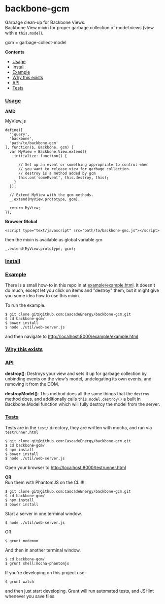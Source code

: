 backbone-gcm
=================

Garbage clean-up for Backbone Views.   
Backbone.View mixin for proper garbage collection of model views (view with a `this.model`).

gcm = garbage-collect-model

**Contents**
- [Usage](#usage)
- [Install](#install)
- [Example](#example)
- [Why this exists](#exists)
- [API](#api)
- [Tests](#tests)

### [Usage](id:usage)

**AMD**  

MyView.js

    define([
      'jquery',
      'backbone',
      'path/to/backbone-gcm'
    ], function($, Backbone, gcm) {
      var MyView = Backbone.View.extend({
        initialize: function() {

          // Set up an event or something appropriate to control when
          // you want to release view for garbage collection.
          // destroy is a method added by gcm
          this.on('someEvent', this.destroy, this);
        }
      });

      // Extend MyView with the gcm methods.
      _.extend(MyView.prototype, gcm);

      return MyView;
    });


**Browser Global** 

    <script type="text/javascript" src="path/to/backbone-gmc.js"></script>

then the mixin is available as global variable `gcm`

    _.extend(MyView.prototype, gcm);

### [Install](id:Install)

### [Example](id:example)

There is a small how-to in this repo in at [example/example.html](https://github.com/CascadeEnergy/backbone-gcm/example/example.html). It doesn't do much, except let you click on items and "destroy" them, but it might give you some idea how to use this mixin.

To run the example.

    $ git clone git@github.com:CascadeEnergy/backbone-gcm.git
    $ cd backbone-gcm/
    $ bower install
    $ node ./util/web-server.js

and then navigate to <http://localhost:8000/example/example.html>

### [Why this exists](id:exists)

### [API](id:api)

**destroy()**: Destroys your view and sets it up for garbage collection by unbinding events on the view's model, undelegating its own events, and removing it from the DOM.

**destroyModel()**: This method does all the same things that the `destroy` method does, and additionally calls `this.model.destroy()` a built in Backbone.Model function which will fully destroy the model from the server.

### [Tests](id:tests)

Tests are in the `test/` directory, they are written with mocha, and run via `testrunner.html`
  
    $ git clone git@github.com:CascadeEnergy/backbone-gcm.git  
    $ cd backbone-gcm/
    $ npm install
    $ bower install
    $ node ./util/web-server.js

Open your browser to <http://localhost:8000/testrunner.html>

**OR**  
Run them with PhantomJS on the CLI!!!!

    $ git clone git@github.com:CascadeEnergy/backbone-gcm.git  
    $ cd backbone-gcm/
    $ npm install
    $ bower install

Start a server in one terminal window.

    $ node ./util/web-server.js

OR

    $ grunt nodemon

And then in another terminal window.
   
    $ cd backbone-gcm/ 
    $ grunt shell:mocha-phantomjs

If you're developing on this project use:
    
    $ grunt watch

and then just start developing. Grunt will run automated tests, and JSHint whenever you save files.